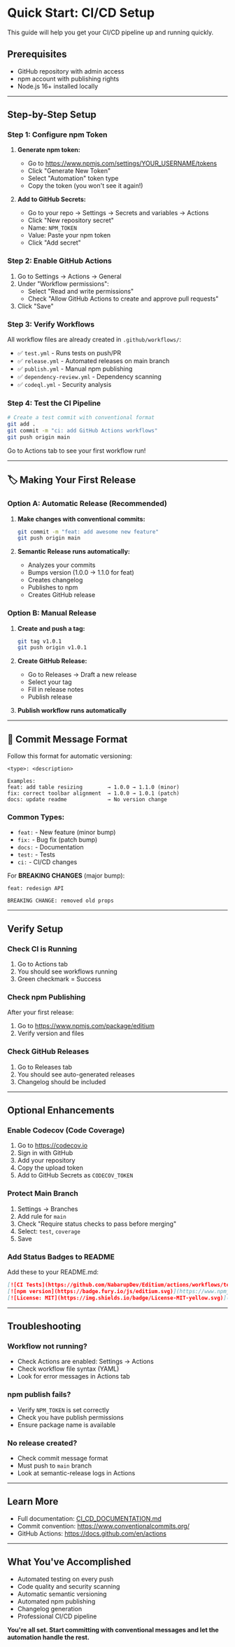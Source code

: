 # Quick Start: CI/CD Setup

This guide will help you get your CI/CD pipeline up and running quickly.

## Prerequisites

- GitHub repository with admin access
- npm account with publishing rights
- Node.js 16+ installed locally

---

## Step-by-Step Setup

### Step 1: Configure npm Token

1. **Generate npm token:**
   - Go to https://www.npmjs.com/settings/YOUR_USERNAME/tokens
   - Click "Generate New Token"
   - Select "Automation" token type
   - Copy the token (you won't see it again!)

2. **Add to GitHub Secrets:**
   - Go to your repo → Settings → Secrets and variables → Actions
   - Click "New repository secret"
   - Name: `NPM_TOKEN`
   - Value: Paste your npm token
   - Click "Add secret"

### Step 2: Enable GitHub Actions

1. Go to Settings → Actions → General
2. Under "Workflow permissions":
   - Select "Read and write permissions"
   - Check "Allow GitHub Actions to create and approve pull requests"
3. Click "Save"

### Step 3: Verify Workflows

All workflow files are already created in `.github/workflows/`:

- ✅ `test.yml` - Runs tests on push/PR
- ✅ `release.yml` - Automated releases on main branch
- ✅ `publish.yml` - Manual npm publishing
- ✅ `dependency-review.yml` - Dependency scanning
- ✅ `codeql.yml` - Security analysis

### Step 4: Test the CI Pipeline

```bash
# Create a test commit with conventional format
git add .
git commit -m "ci: add GitHub Actions workflows"
git push origin main
```

Go to Actions tab to see your first workflow run!

---

## 🏷️ Making Your First Release

### Option A: Automatic Release (Recommended)

1. **Make changes with conventional commits:**
   ```bash
   git commit -m "feat: add awesome new feature"
   git push origin main
   ```

2. **Semantic Release runs automatically:**
   - Analyzes your commits
   - Bumps version (1.0.0 → 1.1.0 for feat)
   - Creates changelog
   - Publishes to npm
   - Creates GitHub release

### Option B: Manual Release

1. **Create and push a tag:**
   ```bash
   git tag v1.0.1
   git push origin v1.0.1
   ```

2. **Create GitHub Release:**
   - Go to Releases → Draft a new release
   - Select your tag
   - Fill in release notes
   - Publish release

3. **Publish workflow runs automatically**

---

## 📝 Commit Message Format

Follow this format for automatic versioning:

```
<type>: <description>

Examples:
feat: add table resizing        → 1.0.0 → 1.1.0 (minor)
fix: correct toolbar alignment  → 1.0.0 → 1.0.1 (patch)
docs: update readme             → No version change
```

### Common Types:
- `feat:` - New feature (minor bump)
- `fix:` - Bug fix (patch bump)
- `docs:` - Documentation
- `test:` - Tests
- `ci:` - CI/CD changes

For **BREAKING CHANGES** (major bump):
```
feat: redesign API

BREAKING CHANGE: removed old props
```

---

## Verify Setup

### Check CI is Running

1. Go to Actions tab
2. You should see workflows running
3. Green checkmark = Success

### Check npm Publishing

After your first release:
1. Go to https://www.npmjs.com/package/editium
2. Verify version and files

### Check GitHub Releases

1. Go to Releases tab
2. You should see auto-generated releases
3. Changelog should be included

---

## Optional Enhancements

### Enable Codecov (Code Coverage)

1. Go to https://codecov.io
2. Sign in with GitHub
3. Add your repository
4. Copy the upload token
5. Add to GitHub Secrets as `CODECOV_TOKEN`

### Protect Main Branch

1. Settings → Branches
2. Add rule for `main`
3. Check "Require status checks to pass before merging"
4. Select: `test`, `coverage`
5. Save

### Add Status Badges to README

Add these to your README.md:

```markdown
[![CI Tests](https://github.com/NabarupDev/Editium/actions/workflows/test.yml/badge.svg)](https://github.com/NabarupDev/Editium/actions/workflows/test.yml)
[![npm version](https://badge.fury.io/js/editium.svg)](https://www.npmjs.com/package/editium)
[![License: MIT](https://img.shields.io/badge/License-MIT-yellow.svg)](https://opensource.org/licenses/MIT)
```

---

## Troubleshooting

### Workflow not running?

- Check Actions are enabled: Settings → Actions
- Check workflow file syntax (YAML)
- Look for error messages in Actions tab

### npm publish fails?

- Verify `NPM_TOKEN` is set correctly
- Check you have publish permissions
- Ensure package name is available

### No release created?

- Check commit message format
- Must push to `main` branch
- Look at semantic-release logs in Actions

---

## Learn More

- Full documentation: [CI_CD_DOCUMENTATION.md](./CI_CD_DOCUMENTATION.md)
- Commit convention: https://www.conventionalcommits.org/
- GitHub Actions: https://docs.github.com/en/actions

---

## What You've Accomplished

- Automated testing on every push
- Code quality and security scanning
- Automatic semantic versioning
- Automated npm publishing
- Changelog generation
- Professional CI/CD pipeline

**You're all set. Start committing with conventional messages and let the automation handle the rest.**
